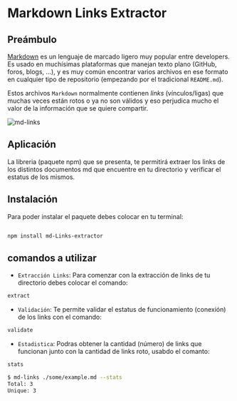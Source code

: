 # Markdown Links Extractor

## Preámbulo

[Markdown](https://es.wikipedia.org/wiki/Markdown) es un lenguaje de marcado
ligero muy popular entre developers. Es usado en muchísimas plataformas que
manejan texto plano (GitHub, foros, blogs, ...), y es muy común
encontrar varios archivos en ese formato en cualquier tipo de repositorio
(empezando por el tradicional `README.md`).

Estos archivos `Markdown` normalmente contienen _links_ (vínculos/ligas) que
muchas veces están rotos o ya no son válidos y eso perjudica mucho el valor de la información que se quiere compartir.

![md-links](https://user-images.githubusercontent.com/110297/42118443-b7a5f1f0-7bc8-11e8-96ad-9cc5593715a6.jpg)

## Aplicación

La libreria (paquete npm) que se presenta, te permitirá extraer los links de los distintos documentos md que encuentre en tu directorio y verificar el estatus de los mismos.

## Instalación

Para poder instalar el paquete debes colocar en tu terminal:

```sh

npm install md-Links-extractor
```

## comandos a utilizar

- `Extracción Links`: Para comenzar con la extracción de links de tu directorio debes colocar el comando: 

```sh
extract
```

- `Validación`: Te permite validar el estatus de funcionamiento (conexión) de los links con el comando:

```sh
validate
```

-  `Estadistica`: Podras obtener la cantidad (número) de links que funcionan junto con la cantidad de links roto, usabdo el comanto: 

```sh
stats
```






```sh
$ md-links ./some/example.md --stats
Total: 3
Unique: 3
```
